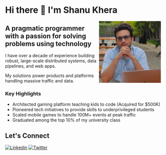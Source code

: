 # Hi there 👋 I'm Shanu Khera

<img src="https://raw.githubusercontent.com/khera-shanu/khera-shanu/main/profile.jpeg" width="200px" align="right">

## A pragmatic programmer with a passion for solving problems using technology

I have over a decade of experience building robust, large-scale distributed systems, data pipelines, and web apps. 

My solutions power products and platforms handling massive traffic and data.

### Key Highlights

- Architected gaming platform teaching kids to code (Acquired for $500K)
- Pioneered tech initiatives to provide skills to underprivileged students
- Scaled mobile games to handle 100M+ events at peak traffic 
- Graduated among the top 10% of my university class

## Let's Connect

[![Linkedin](https://img.shields.io/badge/LinkedIn-0077B5?style=for-the-badge&logo=linkedin&logoColor=white)](https://www.linkedin.com/in/khera-shanu)
[![Twitter](https://img.shields.io/badge/Twitter-1DA1F2?style=for-the-badge&logo=twitter&logoColor=white)](https://twitter.com/kherashanu)
